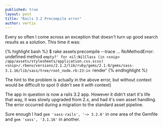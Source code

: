 ```yaml
---
published: true
layout: post
title: "Rails 3.2 Precompile error"
author: vertis
---
```


Every so often I come across an exception that doesn't turn up good search results as a solution. This time it was:

{% highlight bash %}
$ rake assets:precompile --trace
...
NoMethodError: undefined method `empty?' for nil:NilClass
  (in <snip> /app/assets/stylesheets/application.css.scss)
<snip>/.rbenv/versions/2.1.2/lib/ruby/gems/2.1.0/gems/sass-3.1.16/lib/sass/tree/root_node.rb:23:in `render'
{% endhighlight %}

<!--more-->

The hint to the problem is actually in the above error, but without context would be difficult to spot (I didn't see it *with* context)

The app in question is now a rails 3.2 app. However it didn't start it's life that way, it was slowly upgraded from 2.x, and had it's own asset handling. The error occurred during a migration to the standard asset pipeline.

Sure enough I had `gem 'sass-rails', '~> 3.2.0'` in one area of the Gemfile and `gem 'sass', '3.1.16'` in another.
